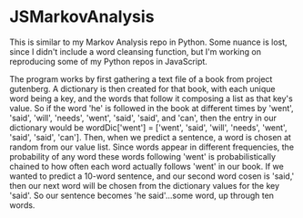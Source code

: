 # JSMarkovAnalysis
This is similar to my Markov Analysis repo in Python. Some nuance is lost, since I didn't include a word cleansing function, but I'm working on reproducing some of my Python repos in JavaScript.

The program works by first gathering a text file of a book from project gutenberg.
A dictionary is then created for that book, with each unique word being a key, and the words that follow it composing a list as that key's value.
So if the word 'he' is followed in the book at different times by 'went', 'said', 'will', 'needs', 'went', 'said', 'said', and 'can', then 
the entry in our dictionary would be wordDic['went'] = ['went', 'said', 'will', 'needs', 'went', 'said', 'said', 'can']. 
Then, when we predict a sentence, a word is chosen at random from our value list. Since words appear in different frequencies,
the probability of any word these words following 'went' is probabilistically chained to how often each word actually follows 'went' in our book.
If we wanted to predict a 10-word sentence, and our second word cosen is 'said,' then our next word will be chosen from the dictionary values
for the key 'said'. So our sentence becomes 'he said'...some word, up through ten words.
